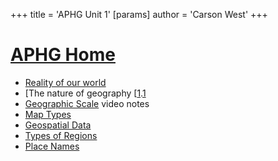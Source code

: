 +++
 title = 'APHG Unit 1'
[params]
	author = 'Carson West'
+++
# [APHG Home](./../aphg-home/)

 - [Reality of our world](./../reality-of-our-world/)
 - [The nature of geography [[1](./../the-nature-of-geography-[[1/).[1](./../1/)
 - [Geographic Scale](./../geographic-scale/) video notes
 - [Map Types](./../map-types/)
 - [Geospatial Data](./../geospatial-data/)
 - [Types of Regions](./../types-of-regions/)
 - [Place Names](./../place-names/)

